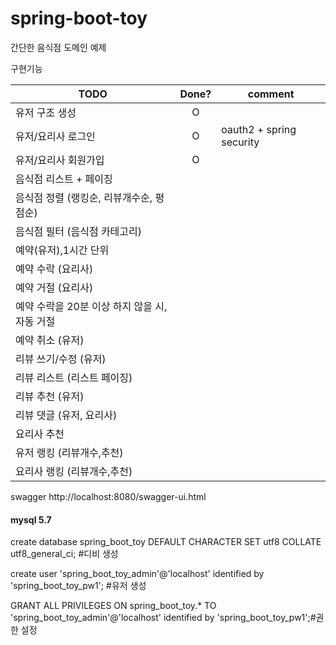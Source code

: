 # spring-boot-toy

간단한 음식점 도메인 예제

구현기능

| TODO | Done? | comment |
|------|:-----:|---------|
| 유저 구조 생성 | O |  |
| 유저/요리사 로그인 | O | oauth2 + spring security |
| 유저/요리사 회원가입 | O |  |
| 음식점 리스트 + 페이징| | |
| 음식점 정렬 (랭킹순, 리뷰개수순, 평점순)| | |
| 음식점 필터 (음식점 카테고리)| | |
| 예약(유저),1시간 단위 | | |
| 예약 수락 (요리사)| | |
| 예약 거절 (요리사)| | |
| 예약 수락을 20분 이상 하지 않을 시, 자동 거절| | |
| 예약 취소 (유저)| | |
| 리뷰 쓰기/수정 (유저)| | |
| 리뷰 리스트 (리스트 페이징)| | |
| 리뷰 추천 (유저)| | |
| 리뷰 댓글 (유저, 요리사)| | |
| 요리사 추천| | |
| 유저 랭킹 (리뷰개수,추천)| | |
| 요리사 랭킹 (리뷰개수,추천)| | |

swagger
http://localhost:8080/swagger-ui.html

#### mysql 5.7 

create database spring_boot_toy DEFAULT CHARACTER SET utf8 COLLATE utf8_general_ci; #디비 생성

create user 'spring_boot_toy_admin'@'localhost' identified by 'spring_boot_toy_pw1'; #유저 생성

GRANT ALL PRIVILEGES ON spring_boot_toy.* TO 'spring_boot_toy_admin'@'localhost' identified by 'spring_boot_toy_pw1';#권한 설정